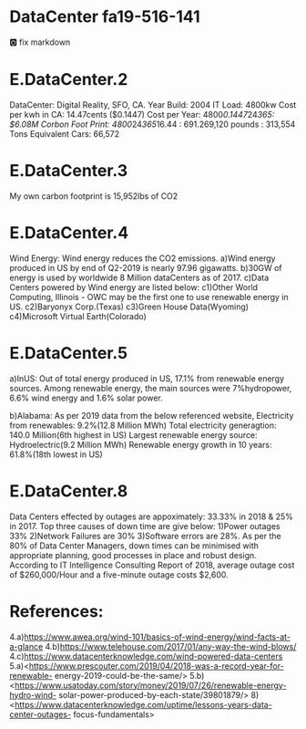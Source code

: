 # DataCenter fa19-516-141

:o2: fix markdown

# E.DataCenter.2
DataCenter: Digital Reality, SFO, CA.
Year Build: 2004
IT Load: 4800kw
Cost per kwh in CA: 14.47cents ($0.1447)
Cost per Year: 4800*0.1447*24*365: $6.08M
Corbon Foot Print: 4800*24*365*16.44 : 691.269,120 pounds : 313,554 Tons
Equivalent Cars: 66,572

# E.DataCenter.3
My own carbon footprint is 15,952lbs of CO2

# E.DataCenter.4
Wind Energy: Wind energy reduces the CO2 emissions.
a)Wind energy produced in US by end of Q2-2019 is nearly 97.96 gigawatts.
b)30GW of energy is used by worldwide 8 Million dataCenters as of 2017.
c)Data Centers powered by Wind energy are listed below:
c1)Other World Computing, Illinois - OWC may be the first one to use 
renewable energy in US.
c2)Baryonyx Corp.(Texas)
c3)Green House Data(Wyoming)
c4)Microsoft Virtual Earth(Colorado)

# E.DataCenter.5
a)InUS:
Out of total energy produced in US, 17.1% from renewable energy sources.
Among renewable energy, the main sources were 7%hydropower, 6.6% wind
energy and 1.6% solar power.

b)Alabama: As per 2019 data from the below referenced website,
Electricity from renewables: 9.2%(12.8 Million MWh)
Total electricity generagtion: 140.0 Million(6th highest in US)
Largest renewable energy source: Hydroelectric(9.2 Million MWh)
Renewable energy growth in 10 years: 61.8%(18th lowest in US)

# E.DataCenter.8
Data Centers effected by outages are appoximately: 33.33% in 2018 & 
25% in 2017.
Top three causes of down time are give below:
1)Power outages 33%
2)Network Failures are 30%
3)Software errors are 28%.
As per the 80% of Data Center Managers, down times can be minimised with
appropriate planning, good processes in place and robust design.
According to IT Intelligence Consulting Report of 2018, average outage cost
of $260,000/Hour and a five-minute outage costs $2,600.

# References:
4.a)<https://www.awea.org/wind-101/basics-of-wind-energy/wind-facts-at-a-glance>
4.b)<https://www.telehouse.com/2017/01/any-way-the-wind-blows/>
4.c)<https://www.datacenterknowledge.com/wind-powered-data-centers>
5.a)<https://www.prescouter.com/2019/04/2018-was-a-record-year-for-renewable-
energy-2019-could-be-the-same/>
5.b)<https://www.usatoday.com/story/money/2019/07/26/renewable-energy-hydro-wind-
solar-power-produced-by-each-state/39801879/>
8)<https://www.datacenterknowledge.com/uptime/lessons-years-data-center-outages-
focus-fundamentals>
